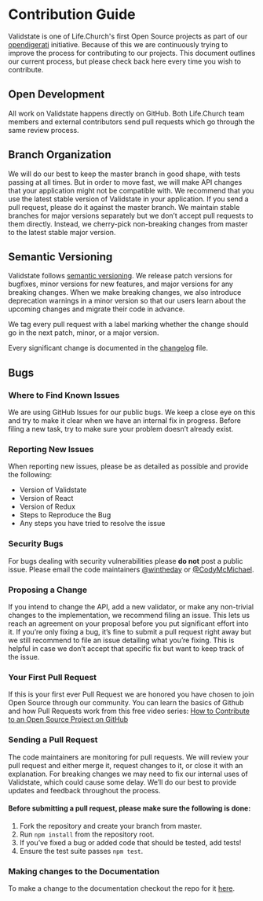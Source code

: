 # Contribution Guide

Validstate is one of Life.Church's first Open Source projects as part of our [opendigerati](https://www.opendigerati.com/) initiative. 
Because of this we are continuously trying to improve the process for contributing to our projects. 
This document outlines our current process, but please check back here every time you wish to contribute. 

## Open Development
All work on Validstate happens directly on GitHub. Both Life.Church team members and external contributors send pull requests which go through the same review process.

## Branch Organization
We will do our best to keep the master branch in good shape, with tests passing at all times. But in order to move fast, we will make API changes that your application might not be compatible with. We recommend that you use the latest stable version of Validstate in your application.
If you send a pull request, please do it against the master branch. We maintain stable branches for major versions separately but we don’t accept pull requests to them directly. Instead, we cherry-pick non-breaking changes from master to the latest stable major version.

## Semantic Versioning
Validstate follows [semantic versioning](http://semver.org/). We release patch versions for bugfixes, minor versions for new features, and major versions for any breaking changes. When we make breaking changes, we also introduce deprecation warnings in a minor version so that our users learn about the upcoming changes and migrate their code in advance.

We tag every pull request with a label marking whether the change should go in the next patch, minor, or a major version. 

Every significant change is documented in the [changelog](./CHANGELOG.md) file.

## Bugs
### Where to Find Known Issues
We are using GitHub Issues for our public bugs. We keep a close eye on this and try to make it clear when we have an internal fix in progress. Before filing a new task, try to make sure your problem doesn’t already exist.

### Reporting New Issues
When reporting new issues, please be as detailed as possible and provide the following:
* Version of Validstate
* Version of React
* Version of Redux
* Steps to Reproduce the Bug
* Any steps you have tried to resolve the issue

### Security Bugs
For bugs dealing with security vulnerabilities please **do not** post a public issue. Please email the code maintainers [@wintheday](https://github.com/wintheday) or [@CodyMcMichael](https://github.com/codymcmichael). 

### Proposing a Change
If you intend to change the API, add a new validator, or make any non-trivial changes to the implementation, we recommend filing an issue. This lets us reach an agreement on your proposal before you put significant effort into it.
If you’re only fixing a bug, it’s fine to submit a pull request right away but we still recommend to file an issue detailing what you’re fixing. This is helpful in case we don’t accept that specific fix but want to keep track of the issue.

### Your First Pull Request
If this is your first ever Pull Request we are honored you have chosen to join Open Source through our community. You can learn the basics of Github and how Pull Requests work from this free video series:
[How to Contribute to an Open Source Project on GitHub](https://egghead.io/series/how-to-contribute-to-an-open-source-project-on-github)

### Sending a Pull Request
The code maintainers are monitoring for pull requests. We will review your pull request and either merge it, request changes to it, or close it with an explanation. For breaking changes we may need to fix our internal uses of Validstate, which could cause some delay. We’ll do our best to provide updates and feedback throughout the process.

#### Before submitting a pull request, please make sure the following is done:
1. Fork the repository and create your branch from master.
2. Run `npm install` from the repository root.
3. If you’ve fixed a bug or added code that should be tested, add tests!
4. Ensure the test suite passes `npm test`. 

### Making changes to the Documentation 
To make a change to the documentation checkout the repo for it [here](https://github.com/lifechurch/validstate-docs).
